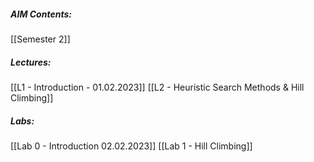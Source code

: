 ##### AIM Contents:
 [[Semester 2]]
 
##### Lectures:
 [[L1 - Introduction - 01.02.2023]]
 [[L2 - Heuristic Search Methods & Hill Climbing]]
##### Labs:
 [[Lab 0 - Introduction 02.02.2023]]
 [[Lab 1 - Hill Climbing]]
